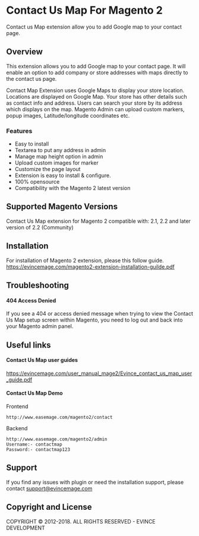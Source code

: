 # Contact Us Map For Magento 2
Contact us Map extension allow you to add Google map to your contact page.

## Overview
This extension allows you to add Google map to your contact page. It will enable an option to add company or store addresses with maps directly to the contact us page.

Contact Map Extension uses Google Maps to display your store location. Locations are displayed on Google Map. Your store has other details such as contact info and address. Users can search your store by its address which displays on the map. Magento Admin can upload custom markers, popup images, Latitude/longitude coordinates etc.

### Features
* Easy to install
* Textarea to put any address in admin
* Manage map height option in admin
* Upload custom images for marker
* Customize the page layout
* Extension is easy to install & configure.
* 100% opensource
* Compatibility with the Magento 2 latest version

## Supported Magento Versions
Contact Us Map extension for Magento 2 compatible with: 2.1, 2.2 and later version of 2.2 (Community)

## Installation
For installation of Magento 2 extension, please this follow guide.
https://evincemage.com/magento2-extension-installation-guilde.pdf

## Troubleshooting
#### 404 Access Denied
If you see a 404 or access denied message when trying to view the Contact Us Map setup screen within Magento, you need to log out and back into your Magento admin panel.


## Useful links
####  Contact Us Map user guides
https://evincemage.com/user_manual_mage2/Evince_contact_us_map_user_guide.pdf

#### Contact Us Map Demo
Frontend
	
	http://www.easemage.com/magento2/contact

Backend
	
	http://www.easemage.com/magento2/admin
	Username:- contactmap
	Password:- contactmap123	

## Support
If you find any issues with plugin or need the installation support, please contact support@evincemage.com

## Copyright and License
COPYRIGHT © 2012-2018. ALL RIGHTS RESERVED - EVINCE DEVELOPMENT